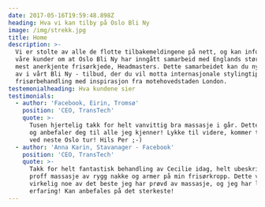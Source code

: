 ```yaml
---
date: 2017-05-16T19:59:48.898Z
heading: Hva vi kan tilby på Oslo Bli Ny
image: /img/strekk.jpg
title: Home
description: >-
  Vi er stolte av alle de flotte tilbakemeldingene på nett, og kan informere
  våre kunder om at Oslo Bli Ny har inngått samarbeid med Englands største og
  mest anerkjente frisørkjede, Headmasters. Dette samarbeidet kan du nyte godt
  av i vårt Bli Ny - tilbud, der du vil motta internasjonale stylingtips og
  frisørbehandling med inspirasjon fra motehovedstaden London.
testemonialheading: Hva kundene sier
testimonials:
  - author: 'Facebook, Eirin, Tromsø'
    position: 'CEO, TransTech'
    quote: >-
      Tusen hjertelig takk for helt vanvittig bra massasje i går. Dette kan du
      og anbefaler deg til alle jeg kjenner! Lykke til videre, kommer tilbake
      ved neste Oslo tur! Hils Per ;-)
  - author: 'Anna Karin, Stavanager - Facebook'
    position: 'CEO, TransTech'
    quote: >-
      Takk for helt fantastisk behandling av Cecilie idag, helt ubeskrivelig
      proff massasje av rygg nakke og armer på min frisørkropp. Dette var
      virkelig noe av det beste jeg har prøvd av massasje, og jeg har lang
      erfaring! Kan anbefales på det sterkeste!
---
```









